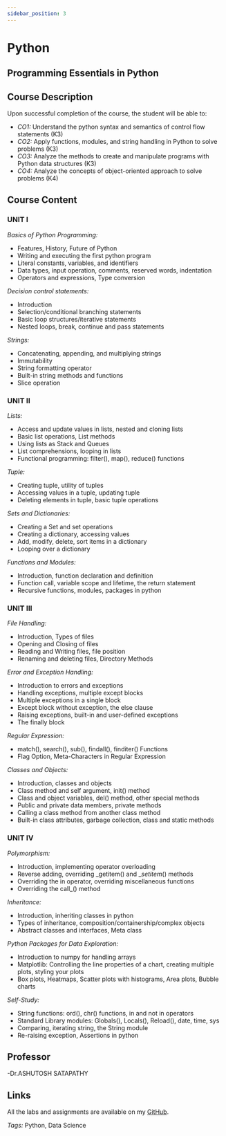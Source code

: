 ```yaml
---
sidebar_position: 3
---
```

# Python
## Programming Essentials in Python

## Course Description

Upon successful completion of the course, the student will be able to:
- *CO1:* Understand the python syntax and semantics of control flow statements (K3)
- *CO2:* Apply functions, modules, and string handling in Python to solve problems (K3)
- *CO3:* Analyze the methods to create and manipulate programs with Python data structures (K3)
- *CO4:* Analyze the concepts of object-oriented approach to solve problems (K4)


## Course Content

### UNIT I

*Basics of Python Programming:*
- Features, History, Future of Python
- Writing and executing the first python program
- Literal constants, variables, and identifiers
- Data types, input operation, comments, reserved words, indentation
- Operators and expressions, Type conversion

*Decision control statements:*
- Introduction
- Selection/conditional branching statements
- Basic loop structures/iterative statements
- Nested loops, break, continue and pass statements

*Strings:*
- Concatenating, appending, and multiplying strings
- Immutability
- String formatting operator
- Built-in string methods and functions
- Slice operation

### UNIT II

*Lists:*
- Access and update values in lists, nested and cloning lists
- Basic list operations, List methods
- Using lists as Stack and Queues
- List comprehensions, looping in lists
- Functional programming: filter(), map(), reduce() functions

*Tuple:*
- Creating tuple, utility of tuples
- Accessing values in a tuple, updating tuple
- Deleting elements in tuple, basic tuple operations

*Sets and Dictionaries:*
- Creating a Set and set operations
- Creating a dictionary, accessing values
- Add, modify, delete, sort items in a dictionary
- Looping over a dictionary

*Functions and Modules:*
- Introduction, function declaration and definition
- Function call, variable scope and lifetime, the return statement
- Recursive functions, modules, packages in python

### UNIT III

*File Handling:*
- Introduction, Types of files
- Opening and Closing of files
- Reading and Writing files, file position
- Renaming and deleting files, Directory Methods

*Error and Exception Handling:*
- Introduction to errors and exceptions
- Handling exceptions, multiple except blocks
- Multiple exceptions in a single block
- Except block without exception, the else clause
- Raising exceptions, built-in and user-defined exceptions
- The finally block

*Regular Expression:*
- match(), search(), sub(), findall(), finditer() Functions
- Flag Option, Meta-Characters in Regular Expression

*Classes and Objects:*
- Introduction, classes and objects
- Class method and self argument, init() method
- Class and object variables, del() method, other special methods
- Public and private data members, private methods
- Calling a class method from another class method
- Built-in class attributes, garbage collection, class and static methods

### UNIT IV

*Polymorphism:*
- Introduction, implementing operator overloading
- Reverse adding, overriding _getitem() and __setitem_() methods
- Overriding the in operator, overriding miscellaneous functions
- Overriding the call_() method

*Inheritance:*
- Introduction, inheriting classes in python
- Types of inheritance, composition/containership/complex objects
- Abstract classes and interfaces, Meta class

*Python Packages for Data Exploration:*
- Introduction to numpy for handling arrays
- Matplotlib: Controlling the line properties of a chart, creating multiple plots, styling your plots
- Box plots, Heatmaps, Scatter plots with histograms, Area plots, Bubble charts

*Self-Study:*
- String functions: ord(), chr() functions, in and not in operators
- Standard Library modules: Globals(), Locals(), Reload(), date, time, sys
- Comparing, iterating string, the String module
- Re-raising exception, Assertions in python

## Professor

-Dr.ASHUTOSH SATAPATHY

## Links

All the labs and assignments are available on my [GitHub](#).

*Tags:* Python, Data Science